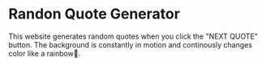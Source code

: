 # Randon Quote Generator

This website generates random quotes when you click the "NEXT QUOTE" button. The background is constantly in motion and continously changes color like a rainbow🌈.
